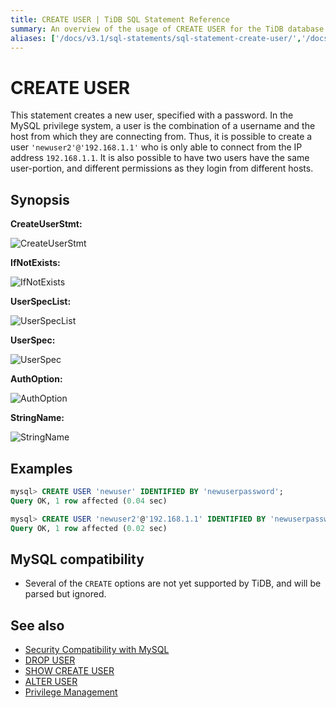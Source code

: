 ```yaml
---
title: CREATE USER | TiDB SQL Statement Reference
summary: An overview of the usage of CREATE USER for the TiDB database.
aliases: ['/docs/v3.1/sql-statements/sql-statement-create-user/','/docs/v3.1/reference/sql/statements/create-user/']
---
```


# CREATE USER

This statement creates a new user, specified with a password. In the MySQL privilege system, a user is the combination of a username and the host from which they are connecting from. Thus, it is possible to create a user `'newuser2'@'192.168.1.1'` who is only able to connect from the IP address `192.168.1.1`. It is also possible to have two users have the same user-portion, and different permissions as they login from different hosts.

## Synopsis

**CreateUserStmt:**

![CreateUserStmt](https://download.pingcap.com/images/docs/sqlgram/CreateUserStmt.png)

**IfNotExists:**

![IfNotExists](https://download.pingcap.com/images/docs/sqlgram/IfNotExists.png)

**UserSpecList:**

![UserSpecList](https://download.pingcap.com/images/docs/sqlgram/UserSpecList.png)

**UserSpec:**

![UserSpec](https://download.pingcap.com/images/docs/sqlgram/UserSpec.png)

**AuthOption:**

![AuthOption](https://download.pingcap.com/images/docs/sqlgram/AuthOption.png)

**StringName:**

![StringName](https://download.pingcap.com/images/docs/sqlgram/StringName.png)

## Examples

```sql
mysql> CREATE USER 'newuser' IDENTIFIED BY 'newuserpassword';
Query OK, 1 row affected (0.04 sec)

mysql> CREATE USER 'newuser2'@'192.168.1.1' IDENTIFIED BY 'newuserpassword';
Query OK, 1 row affected (0.02 sec)
```

## MySQL compatibility

* Several of the `CREATE` options are not yet supported by TiDB, and will be parsed but ignored.

## See also

* [Security Compatibility with MySQL](/security-compatibility-with-mysql.md)
* [DROP USER](/sql-statements/sql-statement-drop-user.md)
* [SHOW CREATE USER](/sql-statements/sql-statement-show-create-user.md)
* [ALTER USER](/sql-statements/sql-statement-alter-user.md)
* [Privilege Management](/privilege-management.md)
